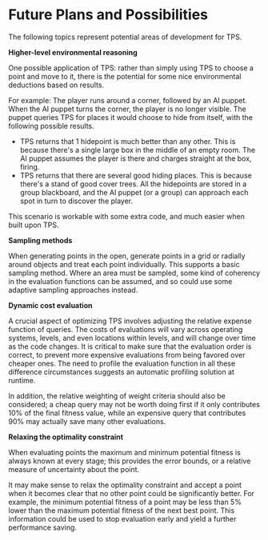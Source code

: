 # Future Plans and Possibilities<a name="ai-tactical-point-future"></a>

The following topics represent potential areas of development for TPS\.

**Higher\-level environmental reasoning**

One possible application of TPS: rather than simply using TPS to choose a point and move to it, there is the potential for some nice environmental deductions based on results\. 

For example: The player runs around a corner, followed by an AI puppet\. When the AI puppet turns the corner, the player is no longer visible\. The puppet queries TPS for places it would choose to hide from itself, with the following possible results\.
+ TPS returns that 1 hidepoint is much better than any other\. This is because there's a single large box in the middle of an empty room\. The AI puppet assumes the player is there and charges straight at the box, firing\.
+ TPS returns that there are several good hiding places\. This is because there's a stand of good cover trees\. All the hidepoints are stored in a group blackboard, and the AI puppet \(or a group\) can approach each spot in turn to discover the player\.

This scenario is workable with some extra code, and much easier when built upon TPS\.

**Sampling methods**

When generating points in the open, generate points in a grid or radially around objects and treat each point individually\. This supports a basic sampling method\. Where an area must be sampled, some kind of coherency in the evaluation functions can be assumed, and so could use some adaptive sampling approaches instead\.

**Dynamic cost evaluation**

A crucial aspect of optimizing TPS involves adjusting the relative expense function of queries\. The costs of evaluations will vary across operating systems, levels, and even locations within levels, and will change over time as the code changes\. It is critical to make sure that the evaluation order is correct, to prevent more expensive evaluations from being favored over cheaper ones\. The need to profile the evaluation function in all these difference circumstances suggests an automatic profiling solution at runtime\. 

In addition, the relative weighting of weight criteria should also be considered; a cheap query may not be worth doing first if it only contributes 10% of the final fitness value, while an expensive query that contributes 90% may actually save many other evaluations\.

**Relaxing the optimality constraint**

When evaluating points the maximum and minimum potential fitness is always known at every stage; this provides the error bounds, or a relative measure of uncertainty about the point\.

It may make sense to relax the optimality constraint and accept a point when it becomes clear that no other point could be significantly better\. For example, the minimum potential fitness of a point may be less than 5% lower than the maximum potential fitness of the next best point\. This information could be used to stop evaluation early and yield a further performance saving\.